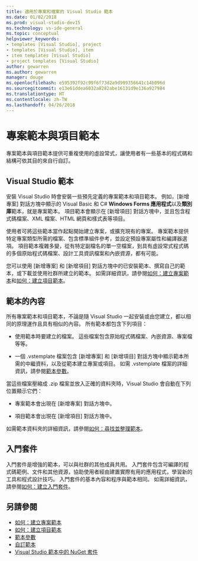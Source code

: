 ```yaml
---
title: 適用於專案和檔案的 Visual Studio 範本
ms.date: 01/02/2018
ms.prod: visual-studio-dev15
ms.technology: vs-ide-general
ms.topic: conceptual
helpviewer_keywords:
- templates [Visual Studio], project
- templates [Visual Studio], item
- item templates [Visual Studio]
- project templates [Visual Studio]
author: gewarren
ms.author: gewarren
manager: douge
ms.openlocfilehash: e595392f92c99f6f73d2a9d999356641c14b096d
ms.sourcegitcommit: e13e61ddea6032a8282abe16131d9e136a927984
ms.translationtype: HT
ms.contentlocale: zh-TW
ms.lasthandoff: 04/26/2018
---
```

# <a name="project-and-item-templates"></a>專案範本與項目範本

專案範本與項目範本提供可重複使用的虛設常式，讓使用者有一些基本的程式碼和結構可依其目的來自行自訂。

## <a name="visual-studio-templates"></a>Visual Studio 範本

安裝 Visual Studio 時會安裝一些預先定義的專案範本和項目範本。 例如，[新增專案] 對話方塊中顯示的 Visual Basic 和 C# **Windows Forms 應用程式**以及**類別庫**範本，就是專案範本。 項目範本會顯示在 [新增項目] 對話方塊中，並且包含程式碼檔案、XML 檔案、HTML 網頁和樣式表等項目。

使用者可將這些範本當作起點開始建立專案，或擴充現有的專案。 專案範本提供特定專案類型所需的檔案、包含標準組件參考，並設定預設專案屬性和編譯器選項。 項目範本複雜多變，從有特定副檔名的單一空檔案，到具有虛設常式程式碼的多個原始程式碼檔案、設計工具資訊檔案和內嵌資源，都有可能。

您可以使用 [新增專案] 和 [新增項目] 對話方塊中的已安裝範本、撰寫自己的範本，或下載並使用社群所建立的範本。 如需詳細資訊，請參閱[如何：建立專案範本](../ide/how-to-create-project-templates.md)和[如何：建立項目範本](../ide/how-to-create-item-templates.md)。

## <a name="contents-of-a-template"></a>範本的內容

所有專案範本和項目範本，不論是隨 Visual Studio 一起安裝或由您建立，都以相同的原理運作且具有相似的內容。 所有範本都包含下列項目：

- 使用範本時要建立的檔案。 這些檔案包含原始程式碼檔案、內嵌資源、專案檔等等。

- 一個 .vstemplate 檔案包含 [新增專案] 和 [新增項目] 對話方塊中顯示範本所需的中繼資料，以及從範本建立專案或項目。 如需 .vstemplate 檔案的詳細資訊，請參閱[範本參數](../ide/template-parameters.md)。

當這些檔案壓縮成 .zip 檔案並放入正確的資料夾時，Visual Studio 會自動在下列位置顯示它們：

- 專案範本會出現在 [新增專案] 對話方塊中。

- 項目範本會出現在 [新增項目] 對話方塊中。

如需範本資料夾的詳細資訊，請參閱[如何：尋找並整理範本](../ide/how-to-locate-and-organize-project-and-item-templates.md)。

## <a name="starter-kits"></a>入門套件

入門套件是增強的範本，可以與社群的其他成員共用。 入門套件包含可編譯的程式碼範例、文件和其他資源，協助使用者經由建置實際有用的應用程式，學習新的工具和程式設計技巧。 入門套件的基本內容和程序與範本相同。 如需詳細資訊，請參閱[如何：建立入門套件](../ide/how-to-create-starter-kits.md)。

## <a name="see-also"></a>另請參閱

- [如何：建立專案範本](../ide/how-to-create-project-templates.md)
- [如何：建立項目範本](../ide/how-to-create-item-templates.md)
- [範本參數](../ide/template-parameters.md)
- [自訂範本](../ide/customizing-project-and-item-templates.md)
- [Visual Studio 範本中的 NuGet 套件](/nuget/visual-studio-extensibility/visual-studio-templates)